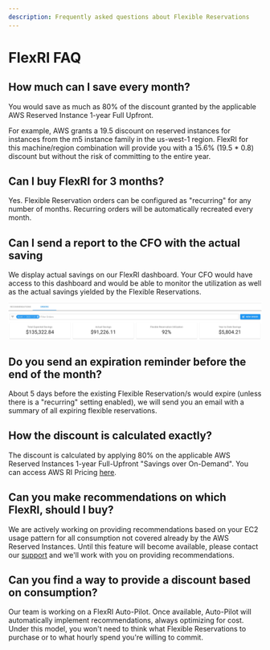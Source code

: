 ```yaml
---
description: Frequently asked questions about Flexible Reservations
---
```


# FlexRI FAQ

## How much can I save every month?

You would save as much as 80% of the discount granted by the applicable AWS Reserved Instance 1-year Full Upfront.

For example, AWS grants a 19.5 discount on reserved instances for instances from the m5 instance family in the us-west-1 region. FlexRI for this machine/region combination will provide you with a 15.6% \(19.5 \* 0.8\) discount but without the risk of committing to the entire year. 

## Can I buy FlexRI for 3 months?

Yes. Flexible Reservation orders can be configured as "recurring" for any number of months. Recurring orders will be automatically recreated every month. 

## Can I send a report to the CFO with the actual saving

We display actual savings on our FlexRI dashboard. Your CFO would have access to this dashboard and would be able to monitor the utilization as well as the actual savings yielded by the Flexible Reservations.

![Example of the Actual Savings dashboard](../.gitbook/assets/flexri-utilization.jpg)

## Do you send an expiration reminder before the end of the month?

About 5 days before the existing Flexible Reservation/s would expire \(unless there is a "recurring" setting enabled\), we will send you an email with a summary of all expiring flexible reservations.

## How the discount is calculated exactly?

The discount is calculated by applying 80% on the applicable AWS Reserved Instances 1-year Full-Upfront "Savings over On-Demand". You can access AWS RI Pricing [here](https://aws.amazon.com/ec2/pricing/reserved-instances/pricing/).

## Can you make recommendations on which FlexRI, should I buy?

We are actively working on providing recommendations based on your EC2 usage pattern for all consumption not covered already by the AWS Reserved Instances. Until this feature will become available, please contact our [support](https://support.doit-intl.com) and we'll work with you on providing recommendations. 

## Can you find a way to provide a discount based on consumption?

Our team is working on a FlexRI Auto-Pilot. Once available, Auto-Pilot will automatically implement recommendations, always optimizing for cost. Under this model, you won't need to think what Flexible Reservations to purchase or to what hourly spend you're willing to commit. 

